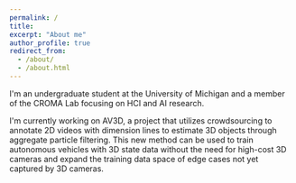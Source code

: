 ```yaml
---
permalink: /
title:
excerpt: "About me"
author_profile: true
redirect_from: 
  - /about/
  - /about.html
---
```

I'm an undergraduate student at the University of Michigan and a member of the CROMA Lab focusing on HCI and AI research.

I'm currently working on AV3D, a project that utilizes crowdsourcing to annotate 2D videos with dimension lines to estimate 3D objects through aggregate particle filtering. This new method can be used to train autonomous vehicles with 3D state data without the need for high-cost 3D cameras and expand the training data space of edge cases not yet captured by 3D cameras.